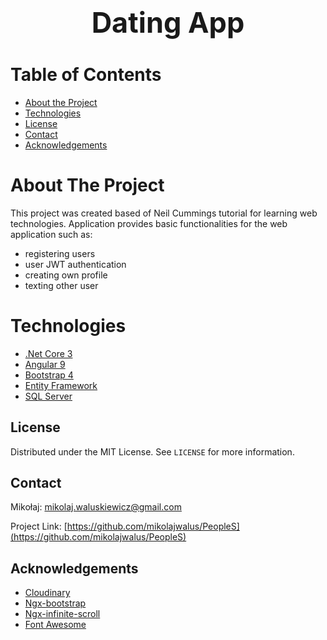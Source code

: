 <!-- PROJECT LOGO -->
<br />
<p align="center">

  <h1 align="center" style="font-size: 45px;">Dating App</h1>

</p>



<!-- TABLE OF CONTENTS -->
# Table of Contents

* [About the Project](#about-the-project)
* [Technologies](#technologies)
* [License](#license)
* [Contact](#contact)
* [Acknowledgements](#acknowledgements)



<!-- ABOUT THE PROJECT -->
# About The Project


This project was created based of Neil Cummings tutorial for learning web technologies. 
Application provides basic functionalities for the web application such as:

- registering users
- user JWT authentication
- creating own profile
- texting other user

# Technologies

* [.Net Core 3](https://docs.microsoft.com/en-us/aspnet/core/?view=aspnetcore-3.1)
* [Angular 9](https://angular.io/)
* [Bootstrap 4](https://getbootstrap.com)
* [Entity Framework](https://docs.microsoft.com/pl-pl/ef/)
* [SQL Server](https://www.microsoft.com/pl-pl/sql-server/sql-server-2019)

<!-- LICENSE -->
## License

Distributed under the MIT License. See `LICENSE` for more information.



<!-- CONTACT -->
## Contact

Mikołaj: mikolaj.waluskiewicz@gmail.com

Project Link: [https://github.com/mikolajwalus/PeopleS](https://github.com/mikolajwalus/PeopleS)



<!-- ACKNOWLEDGEMENTS -->
## Acknowledgements
* [Cloudinary](https://cloudinary.com/)
* [Ngx-bootstrap](https://valor-software.com/ngx-bootstrap/#/)
* [Ngx-infinite-scroll](https://www.npmjs.com/package/ngx-infinite-scroll)
* [Font Awesome](https://fontawesome.com)
